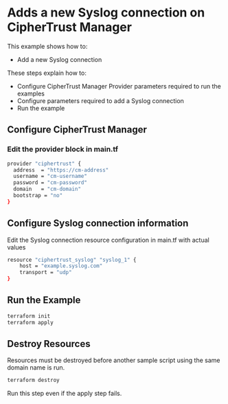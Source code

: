 # Adds a new Syslog connection on CipherTrust Manager

This example shows how to:
- Add a new Syslog connection

These steps explain how to:
- Configure CipherTrust Manager Provider parameters required to run the examples
- Configure parameters required to add a Syslog connection
- Run the example


## Configure CipherTrust Manager

### Edit the provider block in main.tf

```bash
provider "ciphertrust" {
  address  = "https://cm-address"
  username = "cm-username"
  password = "cm-password"
  domain   = "cm-domain"
  bootstrap = "no"
}
```

## Configure Syslog connection information
Edit the Syslog connection resource configuration in main.tf with actual values
```bash
resource "ciphertrust_syslog" "syslog_1" {
    host = "example.syslog.com"
    transport = "udp"
}
```

## Run the Example

```bash
terraform init
terraform apply
```

## Destroy Resources
Resources must be destroyed before another sample script using the same domain name is run.

```bash
terraform destroy
```

Run this step even if the apply step fails.